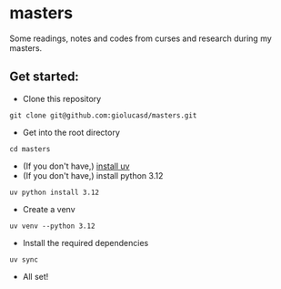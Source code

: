 # masters

Some readings, notes and codes from curses and research during my masters.

## Get started:
- Clone this repository
```
git clone git@github.com:giolucasd/masters.git
```
- Get into the root directory
```
cd masters
```
- (If you don't have,) [install uv](https://docs.astral.sh/uv/getting-started/installation/)
- (If you don't have,) install python 3.12
```
uv python install 3.12
```
- Create a venv
```
uv venv --python 3.12
```

- Install the required dependencies
```
uv sync
```
- All set!
